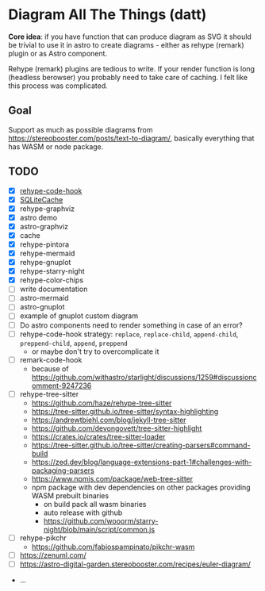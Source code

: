 # Diagram All The Things (datt)

**Core idea**: if you have function that can produce diagram as SVG it should be trivial to use it in astro to create diagrams - either as rehype (remark) plugin or as Astro component.

Rehype (remark) plugins are tedious to write. If your render function is long (headless berowser) you probably need to take care of caching. I felt like this process was complicated.

## Goal

Support as much as possible diagrams from https://stereobooster.com/posts/text-to-diagram/, basically everything that has WASM or node package.

## TODO

- [x] [rehype-code-hook](/packages/rehype-code-hook/)
- [x] [SQLiteCache](/packages/sqlitecache/)
- [x] rehype-graphviz
- [x] astro demo
- [x] astro-graphviz
- [x] cache
- [x] rehype-pintora
- [x] rehype-mermaid
- [x] rehype-gnuplot
- [x] rehype-starry-night
- [x] rehype-color-chips
- [ ] write documentation
- [ ] astro-mermaid
- [ ] astro-gnuplot
- [ ] example of gnuplot custom diagram
- [ ] Do astro components need to render something in case of an error?
- [ ] rehype-code-hook strategy: `replace`, `replace-child`, `append-child`, `preppend-child`, `append`, `preppend`
  - or maybe don't try to overcomplicate it
- [ ] remark-code-hook
  - because of https://github.com/withastro/starlight/discussions/1259#discussioncomment-9247236
- [ ] rehype-tree-sitter
  - https://github.com/haze/rehype-tree-sitter
  - https://tree-sitter.github.io/tree-sitter/syntax-highlighting
  - https://andrewtbiehl.com/blog/jekyll-tree-sitter
  - https://github.com/devongovett/tree-sitter-highlight
  - https://crates.io/crates/tree-sitter-loader
  - https://tree-sitter.github.io/tree-sitter/creating-parsers#command-build
  - https://zed.dev/blog/language-extensions-part-1#challenges-with-packaging-parsers
  - https://www.npmjs.com/package/web-tree-sitter
  - npm package with dev dependencies on other packages providing WASM prebuilt binaries
    - on build pack all wasm binaries
    - auto release with github
    - https://github.com/wooorm/starry-night/blob/main/script/common.js
- [ ] rehype-pikchr
  - https://github.com/fabiospampinato/pikchr-wasm
- [ ] https://zenuml.com/
- [ ] https://astro-digital-garden.stereobooster.com/recipes/euler-diagram/
- ...
